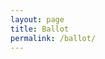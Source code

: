 ```yaml
---
layout: page
title: Ballot
permalink: /ballot/
---
```

<div>
<head>
  <meta charset="utf-8">
  <base href="../assets/ballot/play/"/>
  <link rel="stylesheet" type="text/css" href="css/model.css">
  <link rel="stylesheet" type="text/css" href="css/election.css">
  <link rel="stylesheet" type="text/css" href="css/sandbox.css">
</head>
<body>
  <div id="left"></div>
  <div id="center"></div>
  <div id="right"></div>
</body>


<script src="js/helpers.js"></script>
<script src="js/minpubsub.js"></script>
<script src="js/Loader.js"></script>
<script src="js/Mouse.js"></script>
<script src="js/Draggable.js"></script>
<script src="js/Model.js"></script>
<script src="js/Candidate.js"></script>
<script src="js/Voters.js"></script>
<script src="js/Election.js"></script>
<script src="js/Buttons.js"></script>

<script src="js/main_sandbox.js"></script>
<script>
main({
  description: "[type a description for your model here. for example...]\n\nLook, it's the whole shape gang! Steven Square, Tracy Triangle, Henry Hexagon, Percival Pentagon, and last but not least, Bob.",
  features: 4,
  system: "FPTP",
  candidates: 5,
  voters: 1
});
</script>
</div>


